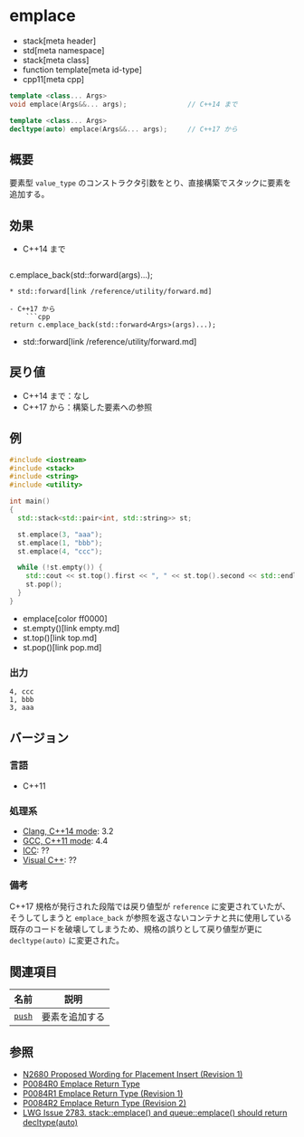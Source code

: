 # emplace
* stack[meta header]
* std[meta namespace]
* stack[meta class]
* function template[meta id-type]
* cpp11[meta cpp]

```cpp
template <class... Args>
void emplace(Args&&... args);               // C++14 まで

template <class... Args>
decltype(auto) emplace(Args&&... args);     // C++17 から
```

## 概要
要素型 `value_type` のコンストラクタ引数をとり、直接構築でスタックに要素を追加する。


## 効果
- C++14 まで
	```cpp
c.emplace_back(std::forward<Args>(args)...);
```
* std::forward[link /reference/utility/forward.md]

- C++17 から
	```cpp
return c.emplace_back(std::forward<Args>(args)...);
```
* std::forward[link /reference/utility/forward.md]


## 戻り値
- C++14 まで：なし
- C++17 から：構築した要素への参照


## 例
```cpp example
#include <iostream>
#include <stack>
#include <string>
#include <utility>

int main()
{
  std::stack<std::pair<int, std::string>> st;

  st.emplace(3, "aaa");
  st.emplace(1, "bbb");
  st.emplace(4, "ccc");

  while (!st.empty()) {
    std::cout << st.top().first << ", " << st.top().second << std::endl;
    st.pop();
  }
}
```
* emplace[color ff0000]
* st.empty()[link empty.md]
* st.top()[link top.md]
* st.pop()[link pop.md]

### 出力
```
4, ccc
1, bbb
3, aaa
```


## バージョン
### 言語
- C++11

### 処理系
- [Clang, C++14 mode](/implementation.md#clang): 3.2
- [GCC, C++11 mode](/implementation.md#gcc): 4.4
- [ICC](/implementation.md#icc): ??
- [Visual C++](/implementation.md#visual_cpp): ??


### 備考
C++17 規格が発行された段階では戻り値型が `reference` に変更されていたが、そうしてしまうと `emplace_back` が参照を返さないコンテナと共に使用している既存のコードを破壊してしまうため、規格の誤りとして戻り値型が更に `decltype(auto)` に変更された。


## 関連項目

| 名前              | 説明           |
|-------------------|----------------|
| [`push`](push.md) | 要素を追加する |


## 参照
- [N2680 Proposed Wording for Placement Insert (Revision 1)](http://www.open-std.org/jtc1/sc22/wg21/docs/papers/2008/n2680.pdf)
- [P0084R0 Emplace Return Type](http://www.open-std.org/jtc1/sc22/wg21/docs/papers/2015/p0084r0.pdf)
- [P0084R1 Emplace Return Type (Revision 1)](http://www.open-std.org/jtc1/sc22/wg21/docs/papers/2016/p0084r1.pdf)
- [P0084R2 Emplace Return Type (Revision 2)](http://www.open-std.org/jtc1/sc22/wg21/docs/papers/2016/p0084r2.pdf)
- [LWG Issue 2783. stack::emplace() and queue::emplace() should return decltype(auto)](https://wg21.cmeerw.net/lwg/issue2783)

